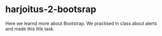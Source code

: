# harjoitus-2-bootsrap

Here we learnd more about Bootstrap. We practised in class about alerts and made this litle task.
